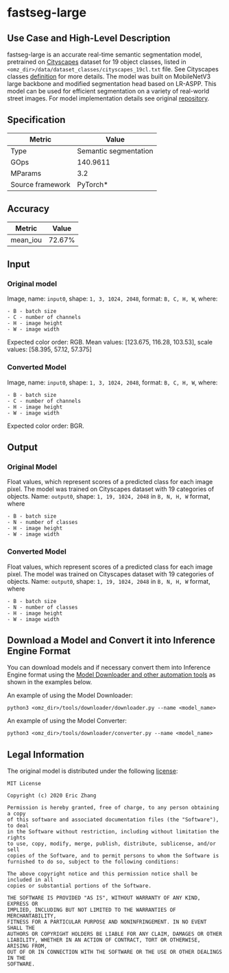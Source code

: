 # fastseg-large

## Use Case and High-Level Description

fastseg-large is an accurate real-time semantic segmentation model, pretrained on [Cityscapes](https://www.cityscapes-dataset.com) dataset for 19 object classes, listed in `<omz_dir>/data/dataset_classes/cityscapes_19cl.txt` file. See Cityscapes classes [definition](https://www.cityscapes-dataset.com/dataset-overview) for more details. The model was built on MobileNetV3 large backbone and modified segmentation head based on LR-ASPP. This model can be used for efficient segmentation on a variety of real-world street images. For model implementation details see original [repository](https://github.com/ekzhang/fastseg).

## Specification

| Metric            | Value                |
|-------------------|----------------------|
| Type              | Semantic segmentation|
| GOps              | 140.9611             |
| MParams           | 3.2                  |
| Source framework  | PyTorch\*            |

## Accuracy

| Metric | Value |
| ------ | ----- |
| mean_iou  | 72.67%|

## Input

### Original model

Image, name: `input0`, shape: `1, 3, 1024, 2048`, format: `B, C, H, W`,
   where:

    - B - batch size
    - C - number of channels
    - H - image height
    - W - image width

   Expected color order: RGB.
Mean values: [123.675, 116.28, 103.53], scale values: [58.395, 57.12, 57.375]

### Converted Model

Image, name: `input0`, shape: `1, 3, 1024, 2048`, format: `B, C, H, W`,
   where:

    - B - batch size
    - C - number of channels
    - H - image height
    - W - image width

   Expected color order: BGR.

## Output

### Original Model

Float values, which represent scores of a predicted class for each image pixel. The model was trained on Cityscapes dataset with 19 categories of objects. Name: `output0`, shape: `1, 19, 1024, 2048` in `B, N, H, W` format, where

    - B - batch size
    - N - number of classes
    - H - image height
    - W - image width

### Converted Model

Float values, which represent scores of a predicted class for each image pixel. The model was trained on Cityscapes dataset with 19 categories of objects. Name: `output0`, shape: `1, 19, 1024, 2048` in `B, N, H, W` format, where

    - B - batch size
    - N - number of classes
    - H - image height
    - W - image width

## Download a Model and Convert it into Inference Engine Format

You can download models and if necessary convert them into Inference Engine format using the [Model Downloader and other automation tools](../../../tools/downloader/README.md) as shown in the examples below.

An example of using the Model Downloader:
```
python3 <omz_dir>/tools/downloader/downloader.py --name <model_name>
```

An example of using the Model Converter:
```
python3 <omz_dir>/tools/downloader/converter.py --name <model_name>
```

## Legal Information

The original model is distributed under the following
[license](https://raw.githubusercontent.com/ekzhang/fastseg/master/LICENSE.txt):

```
MIT License

Copyright (c) 2020 Eric Zhang

Permission is hereby granted, free of charge, to any person obtaining a copy
of this software and associated documentation files (the "Software"), to deal
in the Software without restriction, including without limitation the rights
to use, copy, modify, merge, publish, distribute, sublicense, and/or sell
copies of the Software, and to permit persons to whom the Software is
furnished to do so, subject to the following conditions:

The above copyright notice and this permission notice shall be included in all
copies or substantial portions of the Software.

THE SOFTWARE IS PROVIDED "AS IS", WITHOUT WARRANTY OF ANY KIND, EXPRESS OR
IMPLIED, INCLUDING BUT NOT LIMITED TO THE WARRANTIES OF MERCHANTABILITY,
FITNESS FOR A PARTICULAR PURPOSE AND NONINFRINGEMENT. IN NO EVENT SHALL THE
AUTHORS OR COPYRIGHT HOLDERS BE LIABLE FOR ANY CLAIM, DAMAGES OR OTHER
LIABILITY, WHETHER IN AN ACTION OF CONTRACT, TORT OR OTHERWISE, ARISING FROM,
OUT OF OR IN CONNECTION WITH THE SOFTWARE OR THE USE OR OTHER DEALINGS IN THE
SOFTWARE.
```

